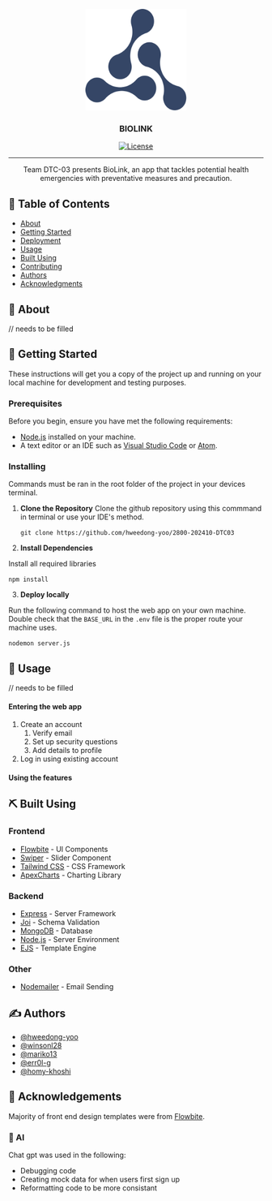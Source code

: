 <p align="center">
  <a href="" rel="noopener">
    <img width="200px" height="200px" src="public/images/logo.svg" alt="Project logo">
  </a>
</p>

<h3 align="center">BIOLINK</h3>

<div align="center">

[![License](https://img.shields.io/badge/license-MIT-blue.svg)](/LICENSE.txt)

</div>

---

<p align="center"> Team DTC-03 presents BioLink, an app that tackles potential health emergencies with preventative measures and precaution.
    <br> 
</p>

## 📝 Table of Contents

- [About](#about)
- [Getting Started](#getting_started)
- [Deployment](#deployment)
- [Usage](#usage)
- [Built Using](#built_using)
- [Contributing](../CONTRIBUTING.md)
- [Authors](#authors)
- [Acknowledgments](#acknowledgement)

## 🧐 About <a name = "about"></a>

// needs to be filled
## 🏁 Getting Started <a name = "getting_started"></a>

These instructions will get you a copy of the project up and running on your local machine for development and testing purposes.

### Prerequisites

Before you begin, ensure you have met the following requirements:
- [Node.js](https://nodejs.org/) installed on your machine.
- A text editor or an IDE such as [Visual Studio Code](https://code.visualstudio.com/) or [Atom](https://atom.io/).

### Installing
Commands must be ran in the root folder of the project in your devices terminal.
1. **Clone the Repository**
Clone the github repository using this commmand in terminal or use your IDE's method.
   ```
   git clone https://github.com/hweedong-yoo/2800-202410-DTC03
   ```
2. **Install Dependencies**

Install all required libraries
   ```
   npm install
   ```
3. **Deploy locally**

Run the  following command to host the web app on your own machine. Double check that the `BASE_URL` in the `.env` file is the proper route your machine uses.
   ```
   nodemon server.js
   ```

## 🎈 Usage <a name="usage"></a>
// needs to be filled
#### Entering the web app
1. Create an account
   1. Verify email
   2. Set up security questions
   3. Add details to profile
2. Log in using existing account

#### Using the features

## ⛏️ Built Using <a name="built_using"></a>

### Frontend
- [Flowbite](https://flowbite.com/) - UI Components
- [Swiper](https://swiperjs.com/) - Slider Component
- [Tailwind CSS](https://tailwindcss.com/) - CSS Framework
- [ApexCharts](https://apexcharts.com/) - Charting Library

### Backend
- [Express](https://expressjs.com/) - Server Framework
- [Joi](https://joi.dev/) - Schema Validation
- [MongoDB](https://www.mongodb.com/) - Database
- [Node.js](https://nodejs.org/en/) - Server Environment
- [EJS](https://ejs.co/) - Template Engine

### Other
- [Nodemailer](https://nodemailer.com/about/) - Email Sending




## ✍️ Authors <a name = "authors"></a>

- [@hweedong-yoo](https://github.com/hweedong-yoo)
- [@winsonl28](https://github.com/winsonl28)
- [@mariko13](https://github.com/mariko13)
- [@err0l-g](https://github.com/err0l-g)
- [@homy-khoshi](https://github.com/homy-khoshi)

## 🎉 Acknowledgements <a name = "acknowledgement"></a>
Majority of front end design templates were from [Flowbite](https://flowbite.com/).
### 🤖 AI
Chat gpt was used in the following:
- Debugging code
- Creating mock data for when users first sign up
- Reformatting code to be more consistant
